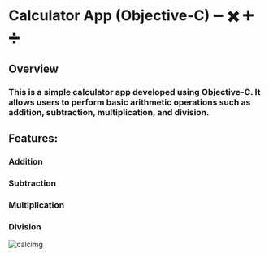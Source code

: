 # Calculator App (Objective-C) ➖ ✖️ ➕ ➗
## Overview
### This is a simple calculator app developed using Objective-C. It allows users to perform basic arithmetic operations such as addition, subtraction, multiplication, and division.

## Features:
### Addition
### Subtraction
### Multiplication
### Division
![calcimg](https://github.com/raneemashraf/Calculator-App/assets/56923695/1fe38314-efad-4663-8040-f54323736f5f)

